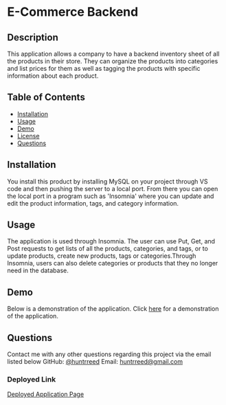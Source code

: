 
 # E-Commerce Backend

 
 
 ## Description
This application allows a company to have a backend inventory sheet of all the products in their store. They can organize the products into categories and list prices for them as well as tagging the products with specific information about each product. 

 ## Table of Contents
 - [Installation](#installation)
 - [Usage](#usage)
 - [Demo](#demo)
 - [License](#license)
 - [Questions](#questions)

## Installation
You install this product by installing MySQL on your project through VS code and then pushing the server to a local port. From there you can open the local port in a program such as 'Insomnia'  where you can update and edit the product information, tags, and category information.

## Usage
The application is used through Insomnia. The user can use  Put, Get, and  Post requests to get lists of all the products, categories, and tags, or to update products, create new products, tags or categories.Through Insomnia, users can also delete categories or products that they no longer need in the database.


## Demo
Below is a demonstration of the application.
Click [here](https://drive.google.com/file/d/1T97tnXcBb3meyyFM9OYxpWfgmshgXHt6/view) for a demonstration of the application.



## Questions

Contact me with any other questions regarding this project via the email listed below
GitHub: [@huntrreed](https://github.com/huntrreed)
Email: huntrreed@gmail.com

### Deployed Link
[Deployed Application Page](https://huntrreed.github.io/ECommerce-Backend/)
